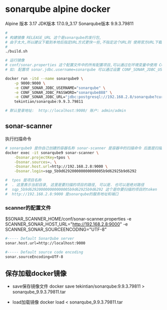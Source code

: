 # sonarqube alpine docker

Alpine 版本 3.17
JDK版本 17.0.9_3.17
Sonarqube版本 9.9.3.79811


~~~sh
# 
# 构建镜像 RELEASE_URL 这个是sonarqube的发行包,
# 由于太大,所以建议下载到本地后指定URL方式更快一些,不指定这个URL则 使用官方URL下载
# 
./build.sh

# 运行镜像
# conf/sonar.properties 这个配置文件中的所有配置项目,可以通过在环境变量中使用 CONF_配置KEY大写 的形式进行动态加载
# 如: 配置项 sonar.jdbc.username=sonarqube 可以通过设置 CONF_SONAR_JDBC_USERNAME="sonarqube" 环境变量来修改

docker run -itd --name sonarqube9 \
	-p 9000:9000 \
	-e CONF_SONAR_JDBC_USERNAME="sonarqube" \
	-e CONF_SONAR_JDBC_PASSWORD="sonarqube888" \
	-e CONF_SONAR_JDBC_URL="jdbc:postgresql://192.168.2.8/sonarqube?currentSchema=public" \
	tekintian/sonarqube:9.9.3.79811

# 默认登录地址:  http://localhost:9000/ 账户: admin/admin
~~~

## sonar-scanner

执行扫描命令
~~~sh
# sonarqube9 是你自己创建的容器名称 sonar-scanner 是容器中的扫描命令 后面是扫描参数
docker exec -it sonarqube9 sonar-scanner \
	-Dsonar.projectKey=tpos \
	-Dsonar.sources=. \
	-Dsonar.host.url=http://192.168.2.8:9000 \
	-Dsonar.login=sqp_5b9d629200000000000005b9d62925b9d6292

#  tpos 是项目名称
#  . 这里表示当前目录, 这里是要扫描的项目的路径, 可以是. 也可以是绝对路径
#  sqp_5b9d629200000000000005b9d62925b9d6292 这个是你要扫描的项目的token
#  http://192.168.2.8:9000 是sonarqube的服务地址和端口
~~~


### scanner的配置文件
$SONAR_SCANNER_HOME/conf/sonar-scanner.properties
-e SCANNER_SONAR_HOST_URL="http://192.168.2.8:9000"
-e SCANNER_SONAR_SOURCEENCODING="UTF-8"
~~~sh
#----- Default SonarQube server
sonar.host.url=http://localhost:9000

#----- Default source code encoding
sonar.sourceEncoding=UTF-8
~~~




## 保存加载docker镜像

- save保存镜像文件
docker save tekintian/sonarqube:9.9.3.79811 > sonarqube_9.9.3.79811.tar

- load加载镜像
docker load < sonarqube_9.9.3.79811.tar

